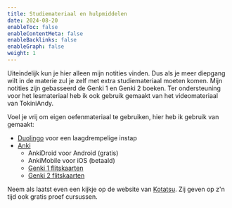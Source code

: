 ```yaml
---
title: Studiemateriaal en hulpmiddelen
date: 2024-08-20
enableToc: false
enableContentMeta: false
enableBacklinks: false
enableGraph: false
weight: 1
---
```

Uiteindelijk kun je hier alleen mijn notities vinden. Dus als je meer diepgang wilt in de materie zul je zelf met extra studiemateriaal moeten komen. Mijn notities zijn gebasseerd de Genki 1 en Genki 2 boeken. Ter ondersteuning voor het lesmateriaal heb ik ook gebruik gemaakt van het videomateriaal van TokiniAndy.

Voel je vrij om eigen oefenmateriaal te gebruiken, hier heb ik gebruik van gemaakt:
- [Duolingo](https://www.duolingo.com) voor een laagdrempelige instap
- [Anki](https://ankiweb.net)
    - AnkiDroid voor Android (gratis)
    - AnkiMobile voor iOS (betaald)
    - <a href="https://ankiweb.net/shared/info/1742947823" target="_blank">Genki 1 flitskaarten</a>
    - <a href="https://ankiweb.net/shared/info/969261095" target="_blank">Genki 2 flitskaarten</a>

Neem als laatst even een kijkje op de website van <a href="https://www.kotatsu.nl" target="_blank">Kotatsu</a>. Zij geven op z'n tijd ook gratis proef cursussen.